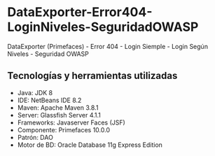 # DataExporter-Error404-LoginNiveles-SeguridadOWASP
DataExporter (Primefaces) - Error 404 - Login Siemple - Login Según Niveles - Seguridad OWASP

## Tecnologías y herramientas utilizadas

- Java: JDK 8
- IDE: NetBeans IDE 8.2
- Maven: Apache Maven 3.8.1
- Server: Glassfish Server 4.1.1
- Frameworks: Javaserver Faces (JSF)
- Componente: Primefaces 10.0.0
- Patrón: DAO
- Motor de BD: Oracle Database 11g Express Edition
